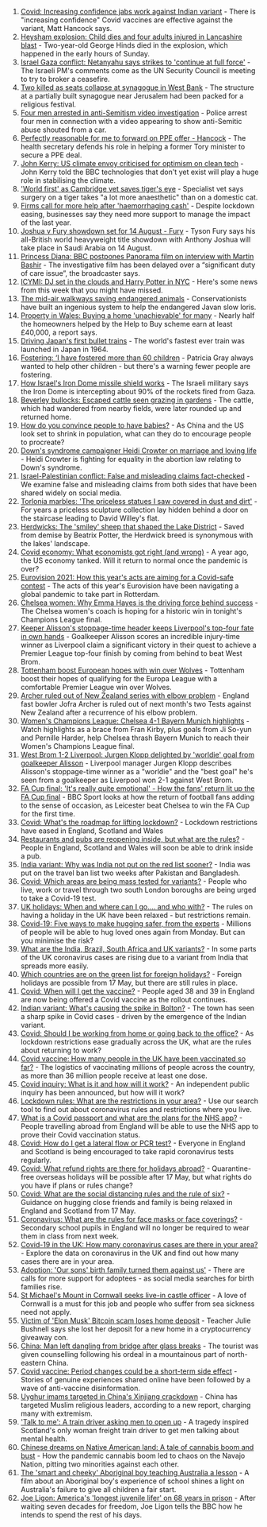 1. [Covid: Increasing confidence jabs work against Indian variant](https://www.bbc.co.uk/news/uk-57134181) - There is "increasing confidence" Covid vaccines are effective against the variant, Matt Hancock says.
2. [Heysham explosion: Child dies and four adults injured in Lancashire blast](https://www.bbc.co.uk/news/uk-england-lancashire-57132505) - Two-year-old George Hinds died in the explosion, which happened in the early hours of Sunday.
3. [Israel Gaza conflict: Netanyahu says strikes to 'continue at full force'](https://www.bbc.co.uk/news/world-middle-east-57131272) - The Israeli PM's comments come as the UN Security Council is meeting to try to broker a ceasefire.
4. [Two killed as seats collapse at synagogue in West Bank](https://www.bbc.co.uk/news/world-middle-east-57138151) - The structure at a partially built synagogue near Jerusalem had been packed for a religious festival.
5. [Four men arrested in anti-Semitism video investigation](https://www.bbc.co.uk/news/uk-57137151) - Police arrest four men in connection with a video appearing to show anti-Semitic abuse shouted from a car.
6. [Perfectly reasonable for me to forward on PPE offer - Hancock](https://www.bbc.co.uk/news/uk-politics-57134060) - The health secretary defends his role in helping a former Tory minister to secure a PPE deal.
7. [John Kerry: US climate envoy criticised for optimism on clean tech](https://www.bbc.co.uk/news/science-environment-57135506) - John Kerry told the BBC technologies that don't yet exist will play a huge role in stabilising the climate.
8. ['World first' as Cambridge vet saves tiger's eye](https://www.bbc.co.uk/news/uk-england-cambridgeshire-56888358) - Specialist vet says surgery on a tiger takes "a lot more anaesthetic" than on a domestic cat.
9. [Firms call for more help after 'haemorrhaging cash'](https://www.bbc.co.uk/news/business-57133899) - Despite lockdown easing, businesses say they need more support to manage the impact of the last year.
10. [Joshua v Fury showdown set for 14 August - Fury](https://www.bbc.co.uk/sport/boxing/56754526) - Tyson Fury says his all-British world heavyweight title showdown with Anthony Joshua will take place in Saudi Arabia on 14 August.
11. [Princess Diana: BBC postpones Panorama film on interview with Martin Bashir](https://www.bbc.co.uk/news/uk-57135567) - The investigative film has been delayed over a “significant duty of care issue”, the broadcaster says.
12. [ICYMI: DJ set in the clouds and Harry Potter in NYC](https://www.bbc.co.uk/news/world-57119349) - Here's some news from this week that you might have missed.
13. [The mid-air walkways saving endangered animals](https://www.bbc.co.uk/news/stories-57105250) - Conservationists have built an ingenious system to help the endangered Javan slow loris.
14. [Property in Wales: Buying a home 'unachievable' for many](https://www.bbc.co.uk/news/uk-wales-56996107) - Nearly half the homeowners helped by the Help to Buy scheme earn at least £40,000, a report says.
15. [Driving Japan's first bullet trains](https://www.bbc.co.uk/news/stories-56918684) - The world's fastest ever train was launched in Japan in 1964.
16. [Fostering: ‘I have fostered more than 60 children](https://www.bbc.co.uk/news/uk-northern-ireland-56987695) - Patricia Gray always wanted to help other children - but there's a warning fewer people are fostering.
17. [How Israel's Iron Dome missile shield works](https://www.bbc.co.uk/news/world-middle-east-20385306) - The Israeli military says the Iron Dome is intercepting about 90% of the rockets fired from Gaza.
18. [Beverley bullocks: Escaped cattle seen grazing in gardens](https://www.bbc.co.uk/news/uk-england-humber-57126899) - The cattle, which had wandered from nearby fields, were later rounded up and returned home.
19. [How do you convince people to have babies?](https://www.bbc.co.uk/news/world-57112631) - As China and the US look set to shrink in population, what can they do to encourage people to procreate?
20. [Down's syndrome campaigner Heidi Crowter on marriage and loving life](https://www.bbc.co.uk/news/uk-england-coventry-warwickshire-57089602) - Heidi Crowter is fighting for equality in the abortion law relating to Down's syndrome.
21. [Israel-Palestinian conflict: False and misleading claims fact-checked](https://www.bbc.co.uk/news/57111293) - We examine false and misleading claims from both sides that have been shared widely on social media.
22. [Torlonia marbles: 'The priceless statues I saw covered in dust and dirt'](https://www.bbc.co.uk/news/stories-57030067) - For years a priceless sculpture collection lay hidden behind a door on the staircase leading to David Willey's flat.
23. [Herdwicks: The 'smiley' sheep that shaped the Lake District](https://www.bbc.co.uk/news/uk-england-cumbria-57015478) - Saved from demise by Beatrix Potter, the Herdwick breed is synonymous with the lakes' landscape.
24. [Covid economy: What economists got right (and wrong)](https://www.bbc.co.uk/news/world-us-canada-56938750) - A year ago, the US economy tanked. Will it return to normal once the pandemic is over?
25. [Eurovision 2021: How this year's acts are aiming for a Covid-safe contest](https://www.bbc.co.uk/news/newsbeat-57079037) - The acts of this year's Eurovision have been navigating a global pandemic to take part in Rotterdam.
26. [Chelsea women: Why Emma Hayes is the driving force behind success](https://www.bbc.co.uk/news/newsbeat-57119409) - The Chelsea women's coach is hoping for a historic win in tonight's Champions League final.
27. [Keeper Alisson's stoppage-time header keeps Liverpool's top-four fate in own hands](https://www.bbc.co.uk/sport/football/57044633) - Goalkeeper Alisson scores an incredible injury-time winner as Liverpool claim a significant victory in their quest to achieve a Premier League top-four finish by coming from behind to beat West Brom.
28. [Tottenham boost European hopes with win over Wolves](https://www.bbc.co.uk/sport/football/57044630) - Tottenham boost their hopes of qualifying for the Europa League with a comfortable Premier League win over Wolves.
29. [Archer ruled out of New Zealand series with elbow problem](https://www.bbc.co.uk/sport/cricket/57132931) - England fast bowler Jofra Archer is ruled out of next month's two Tests against New Zealand after a recurrence of his elbow problem.
30. [Women's Champions League: Chelsea 4-1 Bayern Munich highlights](https://www.bbc.co.uk/sport/av/football/57127830) - Watch highlights as a brace from Fran Kirby, plus goals from Ji So-yun and Pernille Harder, help Chelsea thrash Bayern Munich to reach their Women's Champions League final.
31. [West Brom 1-2 Liverpool: Jurgen Klopp delighted by 'worldie' goal from goalkeeper Alisson](https://www.bbc.co.uk/sport/av/football/57134607) - Liverpool manager Jurgen Klopp describes Alisson's stoppage-time winner as a "worldie" and the "best goal" he's seen from a goalkeeper as Liverpool won 2-1 against West Brom.
32. [FA Cup final: 'It's really quite emotional' - How the fans' return lit up the FA Cup final](https://www.bbc.co.uk/sport/av/football/57131892) - BBC Sport looks at how the return of football fans adding to the sense of occasion, as Leicester beat Chelsea to win the FA Cup for the first time.
33. [Covid: What's the roadmap for lifting lockdown?](https://www.bbc.co.uk/news/explainers-52530518) - Lockdown restrictions have eased in England, Scotland and Wales
34. [Restaurants and pubs are reopening inside, but what are the rules?](https://www.bbc.co.uk/news/business-52977388) - People in England, Scotland and Wales will soon be able to drink inside a pub.
35. [India variant: Why was India not put on the red list sooner?](https://www.bbc.co.uk/news/56801288) - India was put on the travel ban list two weeks after Pakistan and Bangladesh.
36. [Covid: Which areas are being mass tested for variants?](https://www.bbc.co.uk/news/explainers-54872039) - People who live, work or travel through two south London boroughs are being urged to take a Covid-19 test.
37. [UK holidays: When and where can I go.... and who with?](https://www.bbc.co.uk/news/explainers-52646738) - The rules on having a holiday in the UK have been relaxed - but restrictions remain.
38. [Covid-19: Five ways to make hugging safer, from the experts](https://www.bbc.co.uk/news/uk-57083571) - Millions of people will be able to hug loved ones again from Monday. But can you minimise the risk?
39. [What are the India, Brazil, South Africa and UK variants?](https://www.bbc.co.uk/news/health-55659820) - In some parts of the UK coronavirus cases are rising due to a variant from India that spreads more easily.
40. [Which countries are on the green list for foreign holidays?](https://www.bbc.co.uk/news/explainers-52544307) - Foreign holidays are possible from 17 May, but there are still rules in place.
41. [Covid: When will I get the vaccine?](https://www.bbc.co.uk/news/health-55045639) - People aged 38 and 39 in England are now being offered a Covid vaccine as the rollout continues.
42. [Indian variant: What's causing the spike in Bolton?](https://www.bbc.co.uk/news/health-57094274) - The town has seen a sharp spike in Covid cases - driven by the emergence of the Indian variant.
43. [Covid: Should I be working from home or going back to the office?](https://www.bbc.co.uk/news/business-52567567) - As lockdown restrictions ease gradually across the UK, what are the rules about returning to work?
44. [Covid vaccine: How many people in the UK have been vaccinated so far?](https://www.bbc.co.uk/news/health-55274833) - The logistics of vaccinating millions of people across the country, as more than 36 million people receive at least one dose.
45. [Covid inquiry: What is it and how will it work?](https://www.bbc.co.uk/news/explainers-57085964) - An independent public inquiry has been announced, but how will it work?
46. [Lockdown rules: What are the restrictions in your area?](https://www.bbc.co.uk/news/uk-54373904) - Use our search tool to find out about coronavirus rules and restrictions where you live.
47. [What is a Covid passport and what are the plans for the NHS app?](https://www.bbc.co.uk/news/explainers-55718553) - People travelling abroad from England will be able to use the NHS app to prove their Covid vaccination status.
48. [Covid: How do I get a lateral flow or PCR test?](https://www.bbc.co.uk/news/health-51943612) - Everyone in England and Scotland is being encouraged to take rapid coronavirus tests regularly.
49. [Covid: What refund rights are there for holidays abroad?](https://www.bbc.co.uk/news/business-51615412) - Quarantine-free overseas holidays will be possible after 17 May, but what rights do you have if plans or rules change?
50. [Covid: What are the social distancing rules and the rule of six?](https://www.bbc.co.uk/news/uk-51506729) - Guidance on hugging close friends and family is being relaxed in England and Scotland from 17 May.
51. [Coronavirus: What are the rules for face masks or face coverings?](https://www.bbc.co.uk/news/health-51205344) - Secondary school pupils in England will no longer be required to wear them in class from next week.
52. [Covid-19 in the UK: How many coronavirus cases are there in your area?](https://www.bbc.co.uk/news/uk-51768274) - Explore the data on coronavirus in the UK and find out how many cases there are in your area.
53. [Adoption: 'Our sons' birth family turned them against us'](https://www.bbc.co.uk/news/uk-57084243) - There are calls for more support for adoptees - as social media searches for birth families rise.
54. [St Michael's Mount in Cornwall seeks live-in castle officer](https://www.bbc.co.uk/news/uk-england-cornwall-57076163) - A love of Cornwall is a must for this job and people who suffer from sea sickness need not apply.
55. [Victim of 'Elon Musk' Bitcoin scam loses home deposit](https://www.bbc.co.uk/news/uk-england-sussex-57102038) - Teacher Julie Bushnell says she lost her deposit for a new home in a cryptocurrency giveaway con.
56. [China: Man left dangling from bridge after glass breaks](https://www.bbc.co.uk/news/world-asia-china-57058247) - The tourist was given counselling following his ordeal in a mountainous part of north-eastern China.
57. [Covid vaccine: Period changes could be a short-term side effect](https://www.bbc.co.uk/news/health-56901353) - Stories of genuine experiences shared online have been followed by a wave of anti-vaccine disinformation.
58. [Uyghur imams targeted in China's Xinjiang crackdown](https://www.bbc.co.uk/news/world-asia-china-56986057) - China has targeted Muslim religious leaders, according to a new report, charging many with extremism.
59. ['Talk to me': A train driver asking men to open up](https://www.bbc.co.uk/news/stories-57060971) - A tragedy inspired Scotland's only woman freight train driver to get men talking about mental health.
60. [Chinese dreams on Native American land: A tale of cannabis boom and bust](https://www.bbc.co.uk/news/world-us-canada-56835897) - How the pandemic cannabis boom led to chaos on the Navajo Nation, pitting two minorities against each other.
61. [The 'smart and cheeky' Aboriginal boy teaching Australia a lesson](https://www.bbc.co.uk/news/stories-56544429) - A film about an Aboriginal boy's experience of school shines a light on Australia's failure to give all children a fair start.
62. [Joe Ligon: America's 'longest juvenile lifer' on 68 years in prison](https://www.bbc.co.uk/news/world-us-canada-57022924) - After waiting seven decades for freedom, Joe Ligon tells the BBC how he intends to spend the rest of his days.
